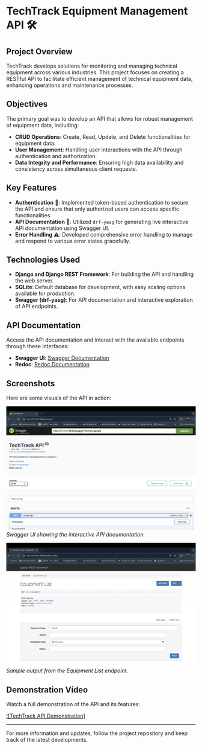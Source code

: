# TechTrack Equipment Management API 🛠️

## Project Overview

TechTrack develops solutions for monitoring and managing technical equipment across various industries. This project focuses on creating a RESTful API to facilitate efficient management of technical equipment data, enhancing operations and maintenance processes.

## Objectives

The primary goal was to develop an API that allows for robust management of equipment data, including:

- **CRUD Operations**: Create, Read, Update, and Delete functionalities for equipment data.
- **User Management**: Handling user interactions with the API through authentication and authorization.
- **Data Integrity and Performance**: Ensuring high data availability and consistency across simultaneous client requests.

## Key Features

- **Authentication** 🔑: Implemented token-based authentication to secure the API and ensure that only authorized users can access specific functionalities.
- **API Documentation** 📄: Utilized `drf-yasg` for generating live interactive API documentation using Swagger UI.
- **Error Handling** ⚠️: Developed comprehensive error handling to manage and respond to various error states gracefully.

## Technologies Used

- **Django and Django REST Framework**: For building the API and handling the web server.
- **SQLite**: Default database for development, with easy scaling options available for production.
- **Swagger (drf-yasg)**: For API documentation and interactive exploration of API endpoints.

## API Documentation

Access the API documentation and interact with the available endpoints through these interfaces:

- **Swagger UI**: [Swagger Documentation](http://127.0.0.1:8000/swagger/)
- **Redoc**: [Redoc Documentation](http://127.0.0.1:8000/redoc/)

## Screenshots

Here are some visuals of the API in action:

![API Swagger UI](img/swagger.png)
_Swagger UI showing the interactive API documentation._

![Equipment List Endpoint](img/equipment-list.png)
_Sample output from the Equipment List endpoint._

## Demonstration Video

Watch a full demonstration of the API and its features:

[![TechTrack API Demonstration]](https://youtu.be/l1B6HFSyEvA)

---

For more information and updates, follow the project repository and keep track of the latest developments.
